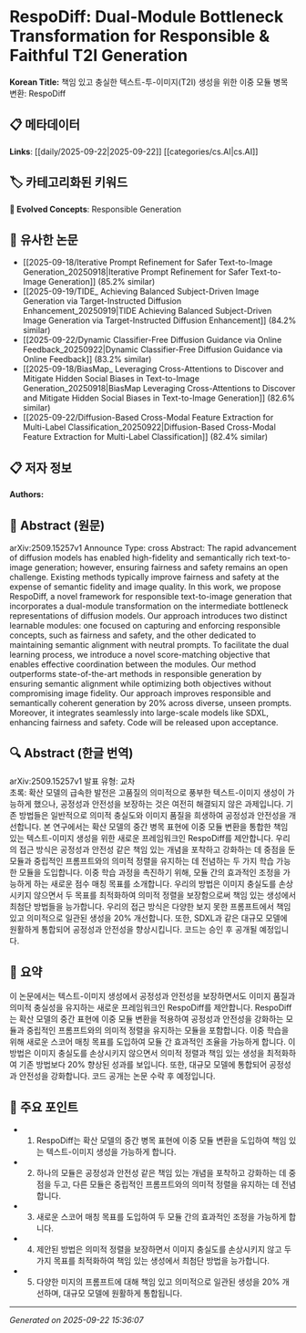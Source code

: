 # RespoDiff: Dual-Module Bottleneck Transformation for Responsible & Faithful T2I Generation

**Korean Title:** 책임 있고 충실한 텍스트-투-이미지(T2I) 생성을 위한 이중 모듈 병목 변환: RespoDiff

## 📋 메타데이터

**Links**: [[daily/2025-09-22|2025-09-22]] [[categories/cs.AI|cs.AI]]

## 🏷️ 카테고리화된 키워드
**🚀 Evolved Concepts**: Responsible Generation

## 🔗 유사한 논문
- [[2025-09-18/Iterative Prompt Refinement for Safer Text-to-Image Generation_20250918|Iterative Prompt Refinement for Safer Text-to-Image Generation]] (85.2% similar)
- [[2025-09-19/TIDE_ Achieving Balanced Subject-Driven Image Generation via Target-Instructed Diffusion Enhancement_20250919|TIDE Achieving Balanced Subject-Driven Image Generation via Target-Instructed Diffusion Enhancement]] (84.2% similar)
- [[2025-09-22/Dynamic Classifier-Free Diffusion Guidance via Online Feedback_20250922|Dynamic Classifier-Free Diffusion Guidance via Online Feedback]] (83.2% similar)
- [[2025-09-18/BiasMap_ Leveraging Cross-Attentions to Discover and Mitigate Hidden Social Biases in Text-to-Image Generation_20250918|BiasMap Leveraging Cross-Attentions to Discover and Mitigate Hidden Social Biases in Text-to-Image Generation]] (82.6% similar)
- [[2025-09-22/Diffusion-Based Cross-Modal Feature Extraction for Multi-Label Classification_20250922|Diffusion-Based Cross-Modal Feature Extraction for Multi-Label Classification]] (82.4% similar)

## 📋 저자 정보

**Authors:** 

## 📄 Abstract (원문)

arXiv:2509.15257v1 Announce Type: cross 
Abstract: The rapid advancement of diffusion models has enabled high-fidelity and semantically rich text-to-image generation; however, ensuring fairness and safety remains an open challenge. Existing methods typically improve fairness and safety at the expense of semantic fidelity and image quality. In this work, we propose RespoDiff, a novel framework for responsible text-to-image generation that incorporates a dual-module transformation on the intermediate bottleneck representations of diffusion models. Our approach introduces two distinct learnable modules: one focused on capturing and enforcing responsible concepts, such as fairness and safety, and the other dedicated to maintaining semantic alignment with neutral prompts. To facilitate the dual learning process, we introduce a novel score-matching objective that enables effective coordination between the modules. Our method outperforms state-of-the-art methods in responsible generation by ensuring semantic alignment while optimizing both objectives without compromising image fidelity. Our approach improves responsible and semantically coherent generation by 20% across diverse, unseen prompts. Moreover, it integrates seamlessly into large-scale models like SDXL, enhancing fairness and safety. Code will be released upon acceptance.

## 🔍 Abstract (한글 번역)

arXiv:2509.15257v1 발표 유형: 교차  
초록: 확산 모델의 급속한 발전은 고품질의 의미적으로 풍부한 텍스트-이미지 생성이 가능하게 했으나, 공정성과 안전성을 보장하는 것은 여전히 해결되지 않은 과제입니다. 기존 방법들은 일반적으로 의미적 충실도와 이미지 품질을 희생하여 공정성과 안전성을 개선합니다. 본 연구에서는 확산 모델의 중간 병목 표현에 이중 모듈 변환을 통합한 책임 있는 텍스트-이미지 생성을 위한 새로운 프레임워크인 RespoDiff를 제안합니다. 우리의 접근 방식은 공정성과 안전성 같은 책임 있는 개념을 포착하고 강화하는 데 중점을 둔 모듈과 중립적인 프롬프트와의 의미적 정렬을 유지하는 데 전념하는 두 가지 학습 가능한 모듈을 도입합니다. 이중 학습 과정을 촉진하기 위해, 모듈 간의 효과적인 조정을 가능하게 하는 새로운 점수 매칭 목표를 소개합니다. 우리의 방법은 이미지 충실도를 손상시키지 않으면서 두 목표를 최적화하여 의미적 정렬을 보장함으로써 책임 있는 생성에서 최첨단 방법들을 능가합니다. 우리의 접근 방식은 다양한 보지 못한 프롬프트에서 책임 있고 의미적으로 일관된 생성을 20% 개선합니다. 또한, SDXL과 같은 대규모 모델에 원활하게 통합되어 공정성과 안전성을 향상시킵니다. 코드는 승인 후 공개될 예정입니다.

## 📝 요약

이 논문에서는 텍스트-이미지 생성에서 공정성과 안전성을 보장하면서도 이미지 품질과 의미적 충실성을 유지하는 새로운 프레임워크인 RespoDiff를 제안합니다. RespoDiff는 확산 모델의 중간 표현에 이중 모듈 변환을 적용하여 공정성과 안전성을 강화하는 모듈과 중립적인 프롬프트와의 의미적 정렬을 유지하는 모듈을 포함합니다. 이중 학습을 위해 새로운 스코어 매칭 목표를 도입하여 모듈 간 효과적인 조율을 가능하게 합니다. 이 방법은 이미지 충실도를 손상시키지 않으면서 의미적 정렬과 책임 있는 생성을 최적화하여 기존 방법보다 20% 향상된 성과를 보입니다. 또한, 대규모 모델에 통합되어 공정성과 안전성을 강화합니다. 코드 공개는 논문 수락 후 예정입니다.

## 🎯 주요 포인트

- 1. RespoDiff는 확산 모델의 중간 병목 표현에 이중 모듈 변환을 도입하여 책임 있는 텍스트-이미지 생성을 가능하게 합니다.

- 2. 하나의 모듈은 공정성과 안전성 같은 책임 있는 개념을 포착하고 강화하는 데 중점을 두고, 다른 모듈은 중립적인 프롬프트와의 의미적 정렬을 유지하는 데 전념합니다.

- 3. 새로운 스코어 매칭 목표를 도입하여 두 모듈 간의 효과적인 조정을 가능하게 합니다.

- 4. 제안된 방법은 의미적 정렬을 보장하면서 이미지 충실도를 손상시키지 않고 두 가지 목표를 최적화하여 책임 있는 생성에서 최첨단 방법을 능가합니다.

- 5. 다양한 미지의 프롬프트에 대해 책임 있고 의미적으로 일관된 생성을 20% 개선하며, 대규모 모델에 원활하게 통합됩니다.

---

*Generated on 2025-09-22 15:36:07*